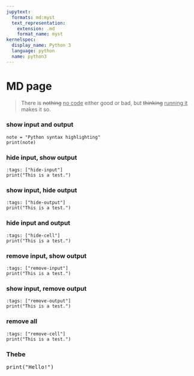 ```yaml
---
jupytext:
  formats: md:myst
  text_representation:
    extension: .md
    format_name: myst
kernelspec:
  display_name: Python 3
  language: python
  name: python3
---
```


# MD page

<blockquote>
    There is <del>nothing</del> <ins>no code</ins> either good or bad, but <del>thinking</del> <ins>running it</ins> makes it so.
</blockquote>

<!-- show input and output -->
### show input and output
```{code-cell} ipython3
note = "Python syntax highlighting"
print(note)
```

### hide input, show output
<!-- hide input, show output -->
```{code-cell} ipython3
:tags: ["hide-input"]
print("This is a test.")
```

### show input, hide output
<!-- show input, hide output -->
```{code-cell} ipython3
:tags: ["hide-output"]
print("This is a test.")
```

### hide input and output
<!-- hide input and output -->
```{code-cell} ipython3
:tags: ["hide-cell"]
print("This is a test.")
```

### remove input, show output
<!-- remove input, show output -->
```{code-cell} ipython3
:tags: ["remove-input"]
print("This is a test.")
```

### show input, remove output
<!-- show input, remove output -->
```{code-cell} ipython3
:tags: ["remove-output"]
print("This is a test.")
```

### remove all
<!-- remove all -->
```{code-cell} ipython3
:tags: ["remove-cell"]
print("This is a test.")
```

### Thebe
<!-- Configure and load Thebe !-->
<script type="text/x-thebe-config">
  {
      requestKernel: true,
      mountActivateWidget: true,
      mountStatusWidget: true,
      binderOptions: {
      repo: "binder-examples/requirements",
      },
  }
</script>

<script src="https://unpkg.com/thebe@latest/lib/index.js"></script>

<pre data-executable="true" data-language="python">print("Hello!")</pre>
<div class="thebe-activate"></div>



